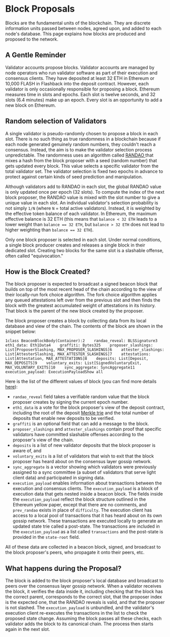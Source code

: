 # Block Proposals

Blocks are the fundamental units of the blockchain. They are discrete information units passed between nodes, agreed upon, and added to each node's database. This page explains how blocks are produced and proposed to the network.

## A Gentle Reminder <a href="#who-produces-blocks" id="who-produces-blocks"></a>

Validator accounts propose blocks. Validator accounts are managed by node operators who run validator software as part of their execution and consensus clients. They have deposited at least 32 ETH  in Ethereum or 10,000 FLASH in Flashback into the deposit contract. However, each validator is only occasionally responsible for proposing a block. Ethereum measures time in slots and epochs. Each slot is twelve seconds, and 32 slots (6.4 minutes) make up an epoch. Every slot is an opportunity to add a new block on Ethereum.

## Random selection of Validators <a href="#random-selection" id="random-selection"></a>

A single validator is pseudo-randomly chosen to propose a block in each slot. There is no such thing as true randomness in a blockchain because if each node generated genuinely random numbers, they couldn't reach a consensus. Instead, the aim is to make the validator selection process unpredictable. The randomness uses an algorithm called [RANDAO ](https://inevitableeth.com/home/ethereum/network/consensus/randao)that mixes a hash from the block proposer with a seed (random number) that gets updated every block. This value selects a specific validator from the total validator set. The validator selection is fixed two epochs in advance to protect against certain kinds of seed prediction and manipulation.&#x20;

Although validators add to RANDAO in each slot, the global RANDAO value is only updated once per epoch (32 slots). To compute the index of the next block proposer, the RANDAO value is mixed with the slot number to give a unique value in each slot. An individual validator's selection probability is not simply `1/N` (where `N` = total active validators). Instead, it is weighted by the effective token balance of each validator. In Ethereum, the maximum effective balance is 32 ETH (this means that `balance < 32 ETH` leads to a lower weight than `balance == 32 ETH`, but `balance > 32 ETH` does not lead to higher weighting than `balance == 32 ETH`).

Only one block proposer is selected in each slot. Under normal conditions, a single block producer creates and releases a single block in their dedicated slot. Creating two blocks for the same slot is a slashable offense, often called "equivocation."

## How is the Block Created? <a href="#how-is-a-block-created" id="how-is-a-block-created"></a>

The block proposer is expected to broadcast a signed beacon block that builds on top of the most recent head of the chain according to the view of their locally-run fork choice algorithm. The fork choice algorithm applies any queued attestations left over from the previous slot and then finds the block with the greatest accumulated weight of attestations in its history. That block is the parent of the new block created by the proposer.

The block proposer creates a block by collecting data from its local database and view of the chain. The contents of the block are shown in the snippet below:

```
1class BeaconBlockBody(Container):2    randao_reveal: BLSSignature3    eth1_data: Eth1Data4    graffiti: Bytes325    proposer_slashings: List[ProposerSlashing, MAX_PROPOSER_SLASHINGS]6    attester_slashings: List[AttesterSlashing, MAX_ATTESTER_SLASHINGS]7    attestations: List[Attestation, MAX_ATTESTATIONS]8    deposits: List[Deposit, MAX_DEPOSITS]9    voluntary_exits: List[SignedVoluntaryExit, MAX_VOLUNTARY_EXITS]10    sync_aggregate: SyncAggregate11    execution_payload: ExecutionPayloadShow all
```

Here is the list of the different values of block (you can find more details [here](../basics/blocks.md)):

* `randao_reveal` field takes a verifiable random value that the block proposer creates by signing the current epoch number.&#x20;
* `eth1_data` is a vote for the block proposer's view of the deposit contract, including the root of the deposit [Merkle trie](https://ethereum.org/en/developers/docs/data-structures-and-encoding/patricia-merkle-trie/) and the total number of deposits that enable new deposits to be verified.&#x20;
* `graffiti` is an optional field that can add a message to the block.&#x20;
* `proposer_slashings` and `attester_slashings` contain proof that specific validators have committed slashable offenses according to the proposer's view of the chain.&#x20;
* `deposits` is a list of new validator deposits that the block proposer is aware of, and&#x20;
* `voluntary_exits` is a list of validators that wish to exit that the block proposer has heard about on the consensus layer gossip network.&#x20;
* `sync_aggregate` is a vector showing which validators were previously assigned to a sync committee (a subset of validators that serve light client data) and participated in signing data.
* `execution_payload` enables information about transactions between the execution and consensus clients. The `execution_payload` is a block of execution data that gets nested inside a beacon block. The fields inside the `execution_payload` reflect the block structure outlined in the Ethereum yellow paper, except that there are no comments, and `prev_randao` exists in place of `difficulty`. The execution client has access to a local pool of transactions that it has heard about on its own gossip network. These transactions are executed locally to generate an updated state trie called a post-state. The transactions are included in the `execution_payload` as a list called `transactions` and the post-state is provided in the `state-root` field.

All of these data are collected in a beacon block, signed, and broadcast to the block proposer's peers, who propagate it onto their peers, etc.

## What happens during the Proposal? <a href="#what-happens-to-blocks" id="what-happens-to-blocks"></a>

The block is added to the block proposer's local database and broadcast to peers over the consensus layer gossip network. When a validator receives the block, it verifies the data inside it, including checking that the block has the correct parent, corresponds to the correct slot, that the proposer index is the expected one, that the RANDAO reveals is valid, and that the proposer is not slashed. The `execution_payload` is unbundled, and the validator's execution client re-executes the transactions in the list to check the proposed state change. Assuming the block passes all these checks, each validator adds the block to its canonical chain. The process then starts again in the next slot.
